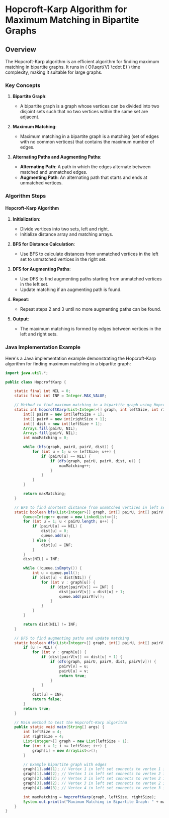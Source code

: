 # Hopcroft-Karp Algorithm for Maximum Matching in Bipartite Graphs

## Overview

The Hopcroft-Karp algorithm is an efficient algorithm for finding maximum matching in bipartite graphs. It runs in \( O(\sqrt{V} \cdot E) \) time complexity, making it suitable for large graphs.

### Key Concepts

1. **Bipartite Graph**:
   - A bipartite graph is a graph whose vertices can be divided into two disjoint sets such that no two vertices within the same set are adjacent.

2. **Maximum Matching**:
   - Maximum matching in a bipartite graph is a matching (set of edges with no common vertices) that contains the maximum number of edges.

3. **Alternating Paths and Augmenting Paths**:
   - **Alternating Path**: A path in which the edges alternate between matched and unmatched edges.
   - **Augmenting Path**: An alternating path that starts and ends at unmatched vertices.

### Algorithm Steps

#### Hopcroft-Karp Algorithm

1. **Initialization**:
   - Divide vertices into two sets, left and right.
   - Initialize distance array and matching arrays.

2. **BFS for Distance Calculation**:
   - Use BFS to calculate distances from unmatched vertices in the left set to unmatched vertices in the right set.

3. **DFS for Augmenting Paths**:
   - Use DFS to find augmenting paths starting from unmatched vertices in the left set.
   - Update matching if an augmenting path is found.

4. **Repeat**:
   - Repeat steps 2 and 3 until no more augmenting paths can be found.

5. **Output**:
   - The maximum matching is formed by edges between vertices in the left and right sets.

### Java Implementation Example

Here's a Java implementation example demonstrating the Hopcroft-Karp algorithm for finding maximum matching in a bipartite graph:

```java
import java.util.*;

public class HopcroftKarp {

    static final int NIL = 0;
    static final int INF = Integer.MAX_VALUE;

    // Method to find maximum matching in a bipartite graph using Hopcroft-Karp algorithm
    static int hopcroftKarp(List<Integer>[] graph, int leftSize, int rightSize) {
        int[] pairU = new int[leftSize + 1];
        int[] pairV = new int[rightSize + 1];
        int[] dist = new int[leftSize + 1];
        Arrays.fill(pairU, NIL);
        Arrays.fill(pairV, NIL);
        int maxMatching = 0;

        while (bfs(graph, pairU, pairV, dist)) {
            for (int u = 1; u <= leftSize; u++) {
                if (pairU[u] == NIL) {
                    if (dfs(graph, pairU, pairV, dist, u)) {
                        maxMatching++;
                    }
                }
            }
        }

        return maxMatching;
    }

    // BFS to find shortest distance from unmatched vertices in left set to unmatched vertices in right set
    static boolean bfs(List<Integer>[] graph, int[] pairU, int[] pairV, int[] dist) {
        Queue<Integer> queue = new LinkedList<>();
        for (int u = 1; u < pairU.length; u++) {
            if (pairU[u] == NIL) {
                dist[u] = 0;
                queue.add(u);
            } else {
                dist[u] = INF;
            }
        }
        dist[NIL] = INF;

        while (!queue.isEmpty()) {
            int u = queue.poll();
            if (dist[u] < dist[NIL]) {
                for (int v : graph[u]) {
                    if (dist[pairV[v]] == INF) {
                        dist[pairV[v]] = dist[u] + 1;
                        queue.add(pairV[v]);
                    }
                }
            }
        }

        return dist[NIL] != INF;
    }

    // DFS to find augmenting paths and update matching
    static boolean dfs(List<Integer>[] graph, int[] pairU, int[] pairV, int[] dist, int u) {
        if (u != NIL) {
            for (int v : graph[u]) {
                if (dist[pairV[v]] == dist[u] + 1) {
                    if (dfs(graph, pairU, pairV, dist, pairV[v])) {
                        pairV[v] = u;
                        pairU[u] = v;
                        return true;
                    }
                }
            }
            dist[u] = INF;
            return false;
        }
        return true;
    }

    // Main method to test the Hopcroft-Karp algorithm
    public static void main(String[] args) {
        int leftSize = 4;
        int rightSize = 4;
        List<Integer>[] graph = new List[leftSize + 1];
        for (int i = 1; i <= leftSize; i++) {
            graph[i] = new ArrayList<>();
        }

        // Example bipartite graph with edges
        graph[1].add(1); // Vertex 1 in left set connects to vertex 1 in right set
        graph[1].add(2); // Vertex 1 in left set connects to vertex 2 in right set
        graph[2].add(2); // Vertex 2 in left set connects to vertex 2 in right set
        graph[3].add(2); // Vertex 3 in left set connects to vertex 2 in right set
        graph[4].add(3); // Vertex 4 in left set connects to vertex 3 in right set

        int maxMatching = hopcroftKarp(graph, leftSize, rightSize);
        System.out.println("Maximum Matching in Bipartite Graph: " + maxMatching);
    }
}
